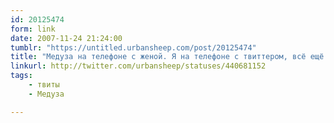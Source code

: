 ```yaml
---
id: 20125474
form: link
date: 2007-11-24 21:24:00
tumblr: "https://untitled.urbansheep.com/post/20125474"
title: "Медуза на телефоне с женой. Я на телефоне с твиттером, всё ещё ждем випа. Всё остальное хорошо."
linkurl: http://twitter.com/urbansheep/statuses/440681152
tags:
    - твиты
    - Медуза

---
```


